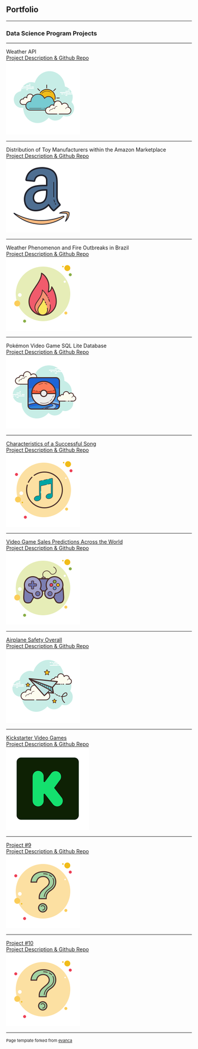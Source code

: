 ## Portfolio

---

### Data Science Program Projects
---

Weather API
<br> 
[Project Description & Github Repo](https://github.com/gabriel-valenzuela/Valenzuela_Gabriel_DSC510/blob/master/README.md)
<br> 
<img src="images/WeatherAPI.png?raw=true"/>

---
Distribution of Toy Manufacturers within the Amazon Marketplace
<br>
[Project Description & Github Repo](https://github.com/gabriel-valenzuela/Valenzuela_Gabriel_DSC520/blob/master/README.md)
<br>
<img src="images/AmazonToys.png?raw=true"/>

---
Weather Phenomenon and Fire Outbreaks in Brazil
<br>
[Project Description & Github Repo](https://github.com/gabriel-valenzuela/Valenzuela_Gabriel_DSC530/blob/master/README.md)
<br>
<img src="images/FireOutbreaks.png?raw=true"/>

---
Pokémon Video Game SQL Lite Database
<br>
[Project Description & Github Repo](https://github.com/gabriel-valenzuela/Valenzuela_Gabriel_DSC540/blob/master/README.md)
<br>
<img src="images/PokemonIcon.png?raw=true"/>

---
[Characteristics of a Successful Song](http://example.com/)
<br>
[Project Description & Github Repo](https://github.com/gabriel-valenzuela/Valenzuela_Gabriel_DSC550/blob/master/README.md)
<br>
<img src="images/PopularSong.png?raw=true"/>

---
[Video Game Sales Predictions Across the World](http://example.com/)
<br>
[Project Description & Github Repo]()
<br>
<img src="images/VideoGameIcon.png?raw=true"/>

---
[Airplane Safety Overall](http://example.com/)
<br>
[Project Description & Github Repo]()
<br>
<img src="images/AirplaneIcon.png?raw=true"/>

---
[Kickstarter Video Games](http://example.com/)
<br>
[Project Description & Github Repo]()
<br>
<img src="images/KickstaterIcon.png?raw=true"/>

---
[Project #9](http://example.com/)
<br>
[Project Description & Github Repo]()
<br>
<img src="images/QuestionMarkIcon.png?raw=true"/>

---
[Project #10](http://example.com/)
<br>
[Project Description & Github Repo]()
<br>
<img src="images/QuestionMarkIcon.png?raw=true"/>

---
<p style="font-size:11px">Page template forked from <a href="https://github.com/evanca/quick-portfolio">evanca</a></p>
<!-- Remove above link if you don't want to attibute -->
